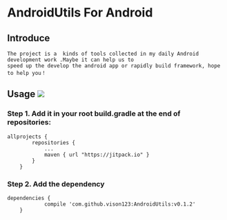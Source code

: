 # AndroidUtils For Android
## Introduce
    The project is a  kinds of tools collected in my daily Android development work .Maybe it can help us to 
    speed up the develop the android app or rapidly build framework, hope to help you！
## Usage   [![](https://jitpack.io/v/vison123/AndroidUtils.svg)](https://jitpack.io/#vison123/AndroidUtils)
### Step 1. Add it in your root build.gradle at the end of repositories:
```
allprojects {
		repositories {
			...
			maven { url "https://jitpack.io" }
		}
	}
  ```
### Step 2. Add the dependency
```
dependencies {
	        compile 'com.github.vison123:AndroidUtils:v0.1.2'
	}
```

